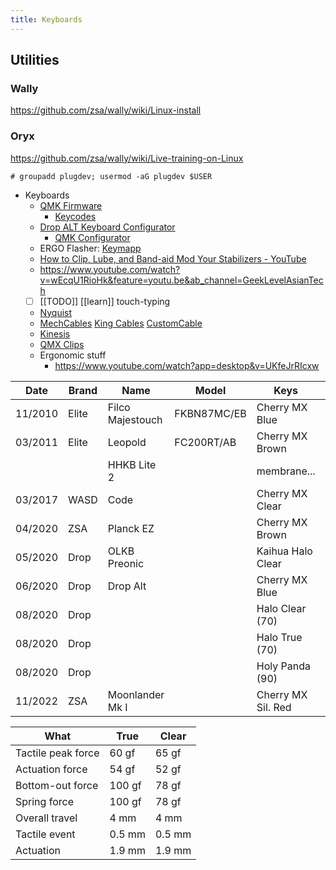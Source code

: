 ```yaml
---
title: Keyboards
---
```

## Utilities
### Wally
https://github.com/zsa/wally/wiki/Linux-install

### Oryx
https://github.com/zsa/wally/wiki/Live-training-on-Linux
```
# groupadd plugdev; usermod -aG plugdev $USER
```

- Keyboards
  - [QMK Firmware](https://docs.qmk.fm/)
      - [Keycodes](https://docs.qmk.fm/#/keycodes)
  - [Drop ALT Keyboard Configurator](https://drop.com/talk/10343/how-to-configure-your-alt-keyboard)
      - [QMK Configurator](https://config.qmk.fm/#/massdrop/alt/LAYOUT_65_ansi_blocker)
  - ERGO Flasher: [Keymapp](https://www.zsa.io/flash/)
  - [How to Clip, Lube, and Band-aid Mod Your Stabilizers - YouTube](https://www.youtube.com/watch?v=cD5Zj-ZgMLA)
  - https://www.youtube.com/watch?v=wEcqU1RioHk&feature=youtu.be&ab_channel=GeekLevelAsianTech
  - [ ] [[TODO]] [[learn]] touch-typing 
  - [Nyquist](https://trello.com/b/lQHFmTS3/keebio-status)
  - [MechCables](https://mechcables.com/)    [King Cables](https://www.kingcables.org/products/custom-trrs-cable-1)    [CustomCable](https://www.etsy.com/shop/CustomCableCo?ref=search_shop_redirect)
  - [Kinesis](https://kinesis-ergo.com/keyboards/advantage360/#buy-now)
  - [QMX Clips](https://uniqey.net/en/accessories/17/qmx-clips-pcb-mount-110-pcs.)
  - Ergonomic stuff
      - https://www.youtube.com/watch?app=desktop&v=UKfeJrRIcxw



| Date    | Brand | Name             | Model       | Keys               | Price |
| ------- | ----- | ---------------- | ----------- | ------------------ | ----- |
| 11/2010 | Elite | Filco Majestouch | FKBN87MC/EB | Cherry MX Blue     | $125  |
| 03/2011 | Elite | Leopold          | FC200RT/AB  | Cherry MX Brown    | $ 99  |
|         |       | HHKB Lite 2      |             | membrane...        |       |
| 03/2017 | WASD  | Code             |             | Cherry MX Clear    | $165  |
| 04/2020 | ZSA   | Planck EZ        |             | Cherry MX Brown    | $195  |
| 05/2020 | Drop  | OLKB  Preonic    |             | Kaihua Halo Clear  | $175  |
| 06/2020 | Drop  | Drop Alt         |             | Cherry MX Blue     | $250  |
| 08/2020 | Drop  |                  |             | Halo Clear (70)    | $ 35  |
| 08/2020 | Drop  |                  |             | Halo True (70)     | $ 35  |
| 08/2020 | Drop  |                  |             | Holy Panda (90)    | $105  |
| 11/2022 | ZSA   | Moonlander Mk I  |             | Cherry MX Sil. Red | $365  |


| What               | True   | Clear  |
| ------------------ | ------ | ------ |
| Tactile peak force | 60 gf  | 65 gf  |
| Actuation force    | 54 gf  | 52 gf  |
| Bottom-out force   | 100 gf | 78 gf  |
| Spring force       | 100 gf | 78 gf  |
| Overall travel     | 4 mm   | 4 mm   |
| Tactile event      | 0.5 mm | 0.5 mm |
| Actuation          | 1.9 mm | 1.9 mm |

